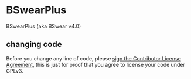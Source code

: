 # BSwearPlus
BSwearPlus (aka BSwear v4.0)

## changing code
Before you change any line of code, please <a href="https://www.clahub.com/agreements/BSwear/BSwearPlus">sign the Contributor License Agreement</a>, this is just for proof that you agree to license your code under GPLv3.
